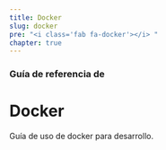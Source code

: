 ```yaml
---
title: Docker
slug: docker
pre: "<i class='fab fa-docker'></i> "
chapter: true
---
```


### Guía de referencia de

# Docker

Guía de uso de docker para desarrollo.